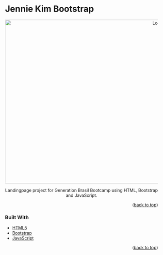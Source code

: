 # Jennie Kim Bootstrap

<div id="top"></div>
<!--
*** Thanks for checking out the Best-README-Template. If you have a suggestion
*** that would make this better, please fork the repo and create a pull request
*** or simply open an issue with the tag "enhancement".
*** Don't forget to give the project a star!
*** Thanks again! Now go create something AMAZING! :D
-->



<!-- PROJECT SHIELDS -->
<!--
*** I'm using markdown "reference style" links for readability.
*** Reference links are enclosed in brackets [ ] instead of parentheses ( ).
*** See the bottom of this document for the declaration of the reference variables
*** for contributors-url, forks-url, etc. This is an optional, concise syntax you may use.
*** https://www.markdownguide.org/basic-syntax/#reference-style-links
-->



<!-- ABOUT THE PROJECT -->

<div align="center">
  <a href="https://github.com/othneildrew/Best-README-Template">
    <img src="https://i.imgur.com/0J2mpIV.png" alt="Logo" width="990" height="540">
  </a>

Landingpage project for Generation Brasil Bootcamp using HTML, Bootstrap and JavaScript.
</div>

<p align="right">(<a href="#top">back to top</a>)</p>



### Built With

* [HTML5](https://developer.mozilla.org/en-US/)
* [Bootstrap](https://getbootstrap.com)
* [JavaScript](https://www.javascript.com/)

<p align="right">(<a href="#top">back to top</a>)</p>
